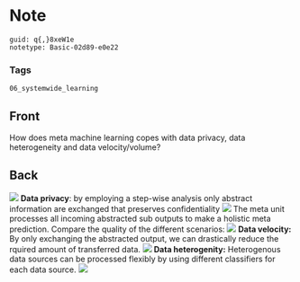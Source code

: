 # Note
```
guid: q{,}8xeW1e
notetype: Basic-02d89-e0e22
```

### Tags
```
06_systemwide_learning
```

## Front
How does meta machine learning copes with data privacy, data heterogeneity and data velocity/volume?

## Back
<img src="paste-70a13bd37f60714715a456e5ba5fb9dfdaa3be04.jpg">
<b>Data privacy</b>: by employing a step-wise analysis only
abstract information are exchanged that preserves confidentiality
<img src="paste-7d0d1323869b32c86097770e997794e3b8e9fa7a.jpg"> The
meta unit processes all incoming abstracted sub outputs to make a
holistic meta prediction. Compare the quality of the different
scenarios: <img src="paste-7396077f9e73ac1643b496e3e156027c398910ba.jpg"> <b>Data
velocity:</b> By only exchanging the abstracted output, we can
drastically reduce the rquired amount of transferred data.
<img src="paste-b6793cbd1b0afeed69528b0e9ba56ee7a860998b.jpg">
<b>Data heterogenity:</b> Heterogenous data sources can be
processed flexibly by using different classifiers for each data
source. <img src="paste-5e8d6a89ef32d5afe37122cbc15a8d012ec0389f.jpg">
